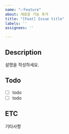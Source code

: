 ```yaml
---
name: "✅Feature"
about: 새로운 기능 추가
title: "[Feat] Issue title"
labels: ''
assignees: ''

---
```


## Description
설명을 작성하세요.

## Todo
- [ ] todo
- [ ] todo

## ETC
기타사항
